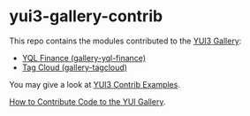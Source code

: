 yui3-gallery-contrib
====================

This repo contains the modules contributed to the [YUI3 Gallery](http://yuilibrary.com/gallery):

- [YQL Finance (gallery-yql-finance)](https://yuilibrary.com/gallery/show/yql-finance)
- [Tag Cloud (gallery-tagcloud)](https://yuilibrary.com/gallery/show/tagcloud)

You may give a look at [YUI3 Contrib Examples](http://albertosantini.github.io/yui3-gallery-contrib/).

[How to Contribute Code to the YUI Gallery](http://yuilibrary.com/yui/docs/tutorials/gallery/).


